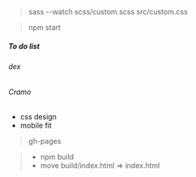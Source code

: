 > sass --watch scss/custom.scss src/custom.css

> npm start

##### To do list

###### dex

###### Cramo

+ css design
+ mobile fit


> gh-pages

> + npm build
> + move build/index.html => index.html
